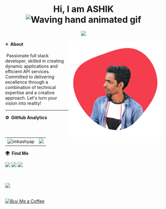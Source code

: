 <p align="center"> <h1 align="center"> Hi, I am ASHIK<img src="https://raw.githubusercontent.com/nixin72/nixin72/master/wave.gif" 
         alt="Waving hand animated gif"
         height="45"
         width="45" /></h1> </p>

   <p align="center"> <img src="https://komarev.com/ghpvc/?username=blow-mainter&label=Profile%20Visits&color=blue&style=plastic%22%20alt=%22imKashyap" /> </p>
         
<!--          
  ### <img src="https://media.giphy.com/media/VgCDAzcKvsR6OM0uWg/giphy.gif" width="50">
-->
<!--There is the image than is in side right-->
<img boder="2px" src="https://github.com/blow-mainter/blow-mainter/blob/5441e0fcee329b807f3190a540aa241029e1ac7f/meeh.png" min-width="300px" max-width="300px" width="300px" height="autopx" align="right" alt="image">


  **⭐ &nbsp;About**
  <div align="left">
  <p>&nbsp;Passionate full stack developer, skilled in creating dynamic applications and efficient API services. Committed to delivering excellence through a combination of technical expertise and a creative approach. Let's turn your vision into reality!</p>
</div>


***
**⚙️ &nbsp;GitHub Analytics**
<table style="width:100%">
  <tr>
    <td> <img src="https://github-readme-stats.vercel.app/api?username=blow-mainter&show_icons=true&theme=dark&locale=en&hide_border=true" alt="imkashyap" /></td>
    <td><img src="https://github-readme-stats.vercel.app/api/top-langs/?username=blow-mainter&theme=dark&hide_border=true&layout=compact"></td>
  </tr>
</table>



<!--Where me find-->
   **🌍 &nbsp;Find Me**
  
  <div align="leftt"> 
  <a href="https://www.linkedin.com/in/ashik-k-i-367b76271?utm_source=share&utm_campaign=share_via&utm_content=profile&utm_medium=android_app" target="_blank"><img src="https://img.shields.io/badge/LinkedIn-0003FF?style=for-the-badge&logo=linkedin&logoColor=white" target="_blank"></a> 
  <a href="mailto:blow.mainter@gmail.com" target="_blank"><img src="https://img.shields.io/badge/Gmail-D14836?style=for-the-badge&logo=gmail&logoColor=white" target="_blank"></a>
  <a href="https://www.instagram.com/blow_mainter?igsh=Z2kyNng1bHNycDcy" target="_blank"><img src="https://img.shields.io/badge/Instagram-E4405F?style=for-the-badge&logo=instagram&logoColor=white" target="_blank"></a>
  
</div>
<br>
<br>

<a href="https://www.blow-mainter.web.app" target="_blank"><img src="https://img.shields.io/badge/Website-0003FF?style=for-the-badge&logo=web&logoColor=white" target="_blank"></a> 
<br>
<br>


[![Buy Me a Coffee](https://img.shields.io/badge/Buy%20Me%20a%20Coffee-%E2%98%95-yellow?style=for-the-badge)](https://razorpay.me/@blowmainter)
